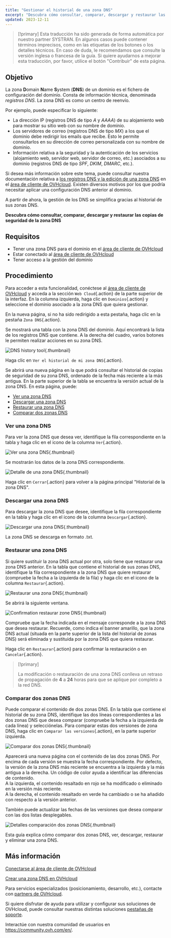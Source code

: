 ```yaml
---
title: "Gestionar el historial de una zona DNS"
excerpt: "Descubra cómo consultar, comparar, descargar y restaurar las copias de seguridad de la zona DNS"
updated: 2023-12-11
---
```


> [!primary]
> Esta traducción ha sido generada de forma automática por nuestro partner SYSTRAN. En algunos casos puede contener términos imprecisos, como en las etiquetas de los botones o los detalles técnicos. En caso de duda, le recomendamos que consulte la versión inglesa o francesa de la guía. Si quiere ayudarnos a mejorar esta traducción, por favor, utilice el botón "Contribuir" de esta página.
>

## Objetivo

La zona **D**omain **N**ame **S**ystem (**DNS**) de un dominio es el fichero de configuración del dominio. Consta de información técnica, denominada *registros DNS*. La zona DNS es como un centro de reenvío.

Por ejemplo, puede especificar lo siguiente:

- La dirección IP (registros DNS de tipo *A* y *AAAA*) de su alojamiento web para mostrar su sitio web con su nombre de dominio.
- Los servidores de correo (registros DNS de tipo *MX*) a los que el dominio debe redirigir los emails que recibe. Esto le permite consultarlos en su dirección de correo personalizada con su nombre de dominio.
- Información relativa a la seguridad y la autenticación de los servicios (alojamiento web, servidor web, servidor de correo, etc.) asociados a su dominio (registros DNS de tipo *SPF*, *DKIM*, *DMARC*, etc.).

Si desea más información sobre este tema, puede consultar nuestra documentación relativa a [los registros DNS y la edición de una zona DNS](/pages/web_cloud/domains/dns_zone_edit) en el [área de cliente de OVHcloud](https://www.ovh.com/auth/?action=gotomanager&from=https://www.ovh.es/&ovhSubsidiary=es).
Existen diversos motivos por los que podría necesitar aplicar una configuración DNS anterior al dominio.

A partir de ahora, la gestión de los DNS se simplifica gracias al historial de sus zonas DNS.

**Descubra cómo consultar, comparar, descargar y restaurar las copias de seguridad de la zona DNS**

## Requisitos

- Tener una zona DNS para el dominio en el [área de cliente de OVHcloud](https://www.ovh.com/auth/?action=gotomanager&from=https://www.ovh.es/&ovhSubsidiary=es)
- Estar conectado al [área de cliente de OVHcloud](https://www.ovh.com/auth/?action=gotomanager&from=https://www.ovh.es/&ovhSubsidiary=es)
- Tener acceso a la gestión del dominio

## Procedimiento

Para acceder a esta funcionalidad, conéctese al [área de cliente de OVHcloud](https://www.ovh.com/auth/?action=gotomanager&from=https://www.ovh.es/&ovhSubsidiary=es) y acceda a la sección `Web Cloud`{.action} de la parte superior de la interfaz. En la columna izquierda, haga clic en `Dominios`{.action} y seleccione el dominio asociado a la zona DNS que quiera gestionar.

En la nueva página, si no ha sido redirigido a esta pestaña, haga clic en la pestaña `Zona DNS`{.action}.

Se mostrará una tabla con la zona DNS del dominio. Aquí encontrará la lista de los registros DNS que contiene. A la derecha del cuadro, varios botones le permiten realizar acciones en su zona DNS. 

![DNS history tool](images/dns-zone-history.png){.thumbnail}

Haga clic en `Ver el historial de mi zona DNS`{.action}. 

Se abrirá una nueva página en la que podrá consultar el historial de copias de seguridad de su zona DNS, ordenado de la fecha más reciente a la más antigua. En la parte superior de la tabla se encuentra la versión actual de la zona DNS. En esta página, puede:

- [Ver una zona DNS](#view)
- [Descargar una zona DNS](#download)
- [Restaurar una zona DNS](#restore)
- [Comparar dos zonas DNS](#compare)

### Ver una zona DNS <a name="view"></a>

Para ver la zona DNS que desea ver, identifique la fila correspondiente en la tabla y haga clic en el icono de la columna `Ver`{.action}.

![Ver una zona DNS](images/visualize-dns-eyes.png){.thumbnail}

Se mostrarán los datos de la zona DNS correspondiente.

![Detalle de una zona DNS](images/details-dns-zone.png){.thumbnail}

Haga clic en `Cerrar`{.action} para volver a la página principal "Historial de la zona DNS".

### Descargar una zona DNS <a name="download"></a>

Para descargar la zona DNS que desee, identifique la fila correspondiente en la tabla y haga clic en el icono de la columna `Descargar`{.action}.

![Descargar una zona DNS](images/download-dns-zone.png){.thumbnail}

La zona DNS se descarga en formato .txt.

### Restaurar una zona DNS <a name="restore"></a>

Si quiere sustituir la zona DNS actual por otra, solo tiene que restaurar una zona DNS anterior. En la tabla que contiene el historial de sus zonas DNS, identifique la fila correspondiente a la zona DNS que quiere restaurar (compruebe la fecha a la izquierda de la fila) y haga clic en el icono de la columna `Restaurar`{.action}.

![Restaurar una zona DNS](images/restore-dns-zone.png){.thumbnail}

Se abrirá la siguiente ventana.

![Confirmation restaurar zone DNS](images/confirmation-restore-dns-zone.png){.thumbnail}

Compruebe que la fecha indicada en el mensaje corresponde a la zona DNS que desea restaurar. Recuerde, como indica el banner amarillo, que la zona DNS actual (situada en la parte superior de la lista del historial de zonas DNS) será eliminada y sustituida por la zona DNS que quiera restaurar.

Haga clic en `Restaurar`{.action} para confirmar la restauración o en `Cancelar`{.action}.

> [!primary]
>
> La modificación o restauración de una zona DNS conlleva un retraso de propagación de **4** a **24** horas para que se aplique por completo a la red DNS.
>

### Comparar dos zonas DNS <a name="compare"></a>

Puede comparar el contenido de dos zonas DNS. En la tabla que contiene el historial de su zona DNS, identifique las dos líneas correspondientes a las dos zonas DNS que desea comparar (compruebe la fecha a la izquierda de cada línea) y selecciónelas. Para comparar estas dos versiones de zona DNS, haga clic en `Comparar las versiones`{.action}, en la parte superior izquierda.

![Comparar dos zonas DNS](images/compare-two-dns-zone.png){.thumbnail}

Aparecerá una nueva página con el contenido de las dos zonas DNS. Por encima de cada versión se muestra la fecha correspondiente. Por defecto, la versión de la zona DNS más reciente se encuentra a la izquierda y la más antigua a la derecha. Un código de color ayuda a identificar las diferencias de contenido.<br>
A la izquierda, el contenido resaltado en rojo se ha modificado o eliminado en la versión más reciente.<br>
A la derecha, el contenido resaltado en verde ha cambiado o se ha añadido con respecto a la versión anterior. 

También puede actualizar las fechas de las versiones que desea comparar con las dos listas desplegables.

![Detalles comparación dos zonas DNS](images/compare-dns-zone-details.png){.thumbnail}

Esta guía explica cómo comparar dos zonas DNS, ver, descargar, restaurar y eliminar una zona DNS.

## Más información

[Conectarse al área de cliente de OVHcloud](/pages/account_and_service_management/account_information/ovhcloud-account-login)

[Crear una zona DNS en OVHcloud](/pages/web_cloud/domains/dns_zone_create)

Para servicios especializados (posicionamiento, desarrollo, etc.), contacte con [partners de OVHcloud](https://partner.ovhcloud.com/es-es/directory/).

Si quiere disfrutar de ayuda para utilizar y configurar sus soluciones de OVHcloud, puede consultar nuestras distintas soluciones [pestañas de soporte](https://www.ovhcloud.com/es-es/support-levels/).

Interactúe con nuestra comunidad de usuarios en <https://community.ovh.com/en/>.